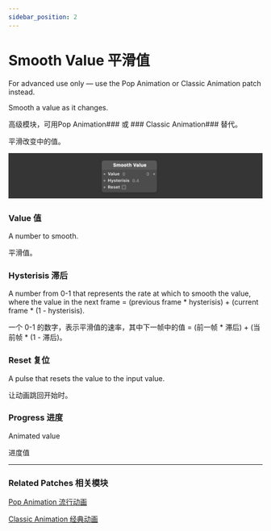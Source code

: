 ```yaml
---
sidebar_position: 2
---
```


# Smooth Value 平滑值

For advanced use only — use the Pop Animation or Classic Animation patch instead.

Smooth a value as it changes.

高级模块，可用Pop Animation### 或 ### Classic Animation### 替代。

平滑改变中的值。

![Image](./../../../static/img/docs/Animation/smooth-value.png)

### Value 值

A number to smooth.

平滑值。

### Hysterisis 滞后

A number from 0-1 that represents the rate at which to smooth the value, where the value in the next frame = (previous frame * hysterisis) + (current frame * (1 - hysterisis).

一个 0-1 的数字，表示平滑值的速率，其中下一帧中的值 = (前一帧 * 滞后) + (当前帧 * (1 - 滞后)。

### Reset 复位

A pulse that resets the value to the input value.

让动画跳回开始时。

### Progress 进度

Animated value

进度值

---

### Related Patches 相关模块

[Pop Animation 流行动画](./Pop%20Animation.md)

[Classic Animation 经典动画](./Classic%20Animation.md)

